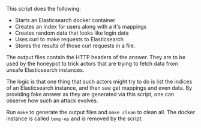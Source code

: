 This script does the following:

 * Starts an Elasticsearch docker container
 * Creates an index for users along with a it's mappings
 * Creates random data that looks like login data
 * Uses curl to make requests to Elasticsearch
 * Stores the results of those curl requests in a file.

The output files contain the HTTP headers of the answer. They are to be used by
the honeypot to trick actors that are trying to fetch data from unsafe
Elasticsearch instances.

The logic is that one thing that such actors might try to do is list the
indices of an Elasticsearch instance, and then see get mappings and even data.
By providing fake answer as they are generated via this script, one can observe
how such an attack evolves.

Run `make` to generate the output files and `make clean` to clean all. The
docker instance is called `temp-es` and is removed by the script.
